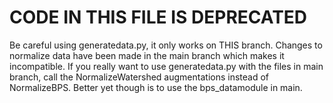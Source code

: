 # CODE IN THIS FILE IS DEPRECATED
Be careful using generatedata.py, it only works on THIS branch. Changes to normalize data have been made in the main branch which makes it incompatible. If you really want to use generatedata.py with the files in
main branch, call the NormalizeWatershed augmentations instead of NormalizeBPS. Better yet though is to use the bps_datamodule in main.
